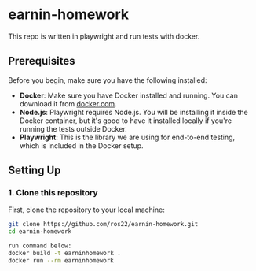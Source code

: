 # earnin-homework 

This repo is written in playwright and run tests with docker.

## Prerequisites

Before you begin, make sure you have the following installed:

- **Docker**: Make sure you have Docker installed and running. You can download it from [docker.com](https://www.docker.com/).
- **Node.js**: Playwright requires Node.js. You will be installing it inside the Docker container, but it's good to have it installed locally if you're running the tests outside Docker.
- **Playwright**: This is the library we are using for end-to-end testing, which is included in the Docker setup.

## Setting Up

### 1. Clone this repository

First, clone the repository to your local machine:

```bash
git clone https://github.com/ros22/earnin-homework.git
cd earnin-homework

run command below:
docker build -t earninhomework .
docker run --rm earninhomework

